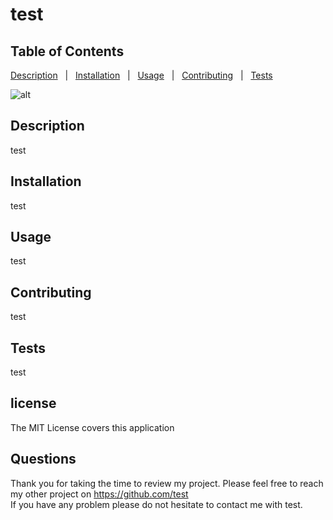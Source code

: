 
# test
  
## Table of Contents 
          
[Description](#Description)  &nbsp; | &nbsp;  [Installation](#Installation)  &nbsp; | &nbsp;  [Usage](#Usage)  &nbsp; | &nbsp;  [Contributing](#Contributing)  &nbsp; | &nbsp;  [Tests](#Tests)  
          
![alt](https://img.shields.io/badge/License-MIT-yellow.svg)
  
## Description
          
test
      
## Installation
      
test
          
## Usage
      
test
          
## Contributing
          
test
          
## Tests
          
test
          
## license
  
The MIT License covers this application
          
## Questions
    
Thank you for taking the time to review my project. 
Please feel free to reach my other project on https://github.com/test   
If you have any problem please do not hesitate to contact me with test.